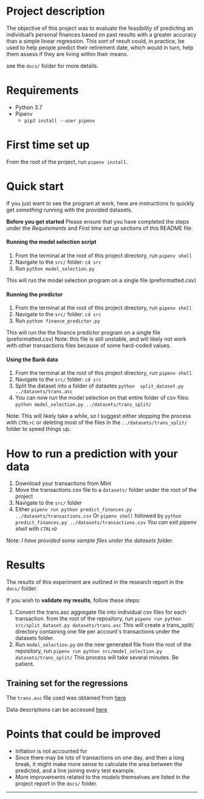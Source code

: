 # Project description
The objective of this project was to evaluate the feasibility of predicting an individual’s personal finances based on past results with a greater accuracy than a simple linear regression. This sort of result could, in practice, be used to help people predict their retirement date, which would in turn, help them assess if they are living within their means.

see the `docs/` folder for more details.

# Requirements
+ Python 3.7
+ Pipenv
    + `pip3 install --user pipenv`


# First time set up
From the root of the project, run `pipenv install`.

# Quick start
If you just want to see the program at work, here are instructions to quickly get _something_ running with the provided datasets.

**Before you get started**
Please ensure that you have completed the steps under the _Requirements_ and _First time set up_ sections of this README file.

#### Running the model selection script
1. From the terminal at the root of this project directory, run `pipenv shell`
2. Navigate to the `src/` folder: `cd src`
3. Run `python model_selection.py`

This will run the model selection program on a single file (preformatted.csv)

#### Running the predictor
1. From the terminal at the root of this project directory, run `pipenv shell`
2. Navigate to the `src/` folder: `cd src`
3. Run `python finance_predictor.py`

This will run the the finance predictor program on a single file (preformatted.csv)
Note: this file is still unstable, and will likely not work with other transactions files because of some hard-coded values.

#### Using the Bank data
1. From the terminal at the root of this project directory, run `pipenv shell`
2. Navigate to the `src/` folder: `cd src`
3. Split the dataset into a folder of datastes `python  split_dataset.py ../datasets/trans.asc`
4. You can now run the model selection on that entire folder of csv files: `python model_selection.py ../datasets/trans_split/`

Note: This will likely take a while, so I suggest either stopping the process with `CTRL+C` or deleting most of the files in the `../datasets/trans_split/` folder to speed things up.


# How to run a prediction with your data
1. Download your transactions from Mint
2. Move the transactions.csv file to a `datasets/` folder under the root of the project
3. Navigate to the `src/` folder
4. Either `pipenv run python predict_finances.py ../datasets/transactions.csv`
    Or `pipenv shell` followed by `python predict_finances.py ../datasets/transactions.csv`
    _You can exit pipenv shell with `CTRL+D`_

Note: _I have provided some sample files under the datasets folder._

# Results

The results of this experiment are outlined in the research report in the `docs/` folder.

If you wish to **validate my results**, follow these steps:
1. Convert the trans.asc aggregate file into individual csv files for each transaction.
    from the root of the repository, run `pipenv run python src/split_dataset.py datasets/trans.asc`
    This will create a trans_split/ directory containing one file per account's transactions under the datasets folder.
2. Run `model_selection.py` on the new generated file
    from the root of the repository, run `pipenv run python src/model_selection.py datasets/trans_split/`
    This process will take several minutes. Be patient.


## Training set for the regressions
The `trans.asc` file used was obtained from [here](https://github.com/awesomedata/awesome-public-datasets/issues/234)

Data descriptions can be accessed [here](https://web.archive.org/web/20161019192412/http://lisp.vse.cz/pkdd99/berka.htm)


# Points that could be improved
+ Inflation is not accounted for
+ Since there may be lots of transactions on one day, and then a long break, it might make more sense to calculate the area between the predicted, and a line joining every test example.
+ More improvements related to the models themselves are listed in the project report in the `docs/` folder.


---



